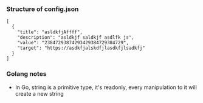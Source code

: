 ### Structure of config.json

```
[
  {
    "title": "asldkfjAffff",
    "description": "asldkjf saldkjf asdlfk js",
    "value": "23847293874293429384729384729",
    "target": "https://asdkfjalskdfjlasdkfjlsadkfj"
  }
]
```

### Golang notes

* In Go, string is a primitive type, it's readonly, every manipulation to it will create a new string
